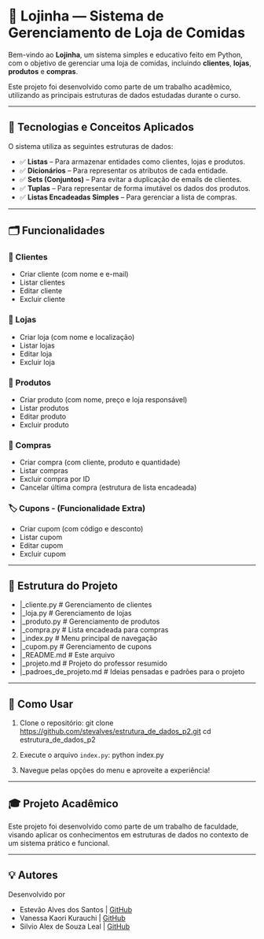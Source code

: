 # 🍴 Lojinha — Sistema de Gerenciamento de Loja de Comidas

Bem-vindo ao **Lojinha**, um sistema simples e educativo feito em Python, com o objetivo de gerenciar uma loja de comidas, incluindo **clientes**, **lojas**, **produtos** e **compras**.

Este projeto foi desenvolvido como parte de um trabalho acadêmico, utilizando as principais estruturas de dados estudadas durante o curso.

---

## 🧠 Tecnologias e Conceitos Aplicados

O sistema utiliza as seguintes estruturas de dados:

- ✅ **Listas** – Para armazenar entidades como clientes, lojas e produtos.
- ✅ **Dicionários** – Para representar os atributos de cada entidade.
- ✅ **Sets (Conjuntos)** – Para evitar a duplicação de emails de clientes.
- ✅ **Tuplas** – Para representar de forma imutável os dados dos produtos.
- ✅ **Listas Encadeadas Simples** – Para gerenciar a lista de compras.

---

## 🗂️ Funcionalidades

### 👤 Clientes
- Criar cliente (com nome e e-mail)
- Listar clientes
- Editar cliente
- Excluir cliente

### 🏪 Lojas 
- Criar loja (com nome e localização)
- Listar lojas
- Editar loja
- Excluir loja

### 🍕 Produtos
- Criar produto (com nome, preço e loja responsável)
- Listar produtos
- Editar produto
- Excluir produto

### 🛒 Compras
- Criar compra (com cliente, produto e quantidade)
- Listar compras
- Excluir compra por ID
- Cancelar última compra (estrutura de lista encadeada)

### 🏷️ Cupons - (Funcionalidade Extra)
- Criar cupom (com código e desconto)
- Listar cupom
- Editar cupom
- Excluir cupom

---

## 🧾 Estrutura do Projeto
- |_cliente.py       # Gerenciamento de clientes
- |_loja.py          # Gerenciamento de lojas
- |_produto.py       # Gerenciamento de produtos
- |_compra.py        # Lista encadeada para compras
- |_index.py          # Menu principal de navegação
- |_cupom.py          # Gerenciamento de cupons
- |_README.md        # Este arquivo
- |_projeto.md        # Projeto do professor resumido
- |_padroes_de_projeto.md # Ideias pensadas e padrões para o projeto

---

## 🚀 Como Usar

1. Clone o repositório:
   git clone https://github.com/stevalves/estrutura_de_dados_p2.git
   cd estrutura_de_dados_p2

2. Execute o arquivo `index.py`:
   python index.py

3. Navegue pelas opções do menu e aproveite a experiência!

---

## 🎓 Projeto Acadêmico

Este projeto foi desenvolvido como parte de um trabalho de faculdade, visando aplicar os conhecimentos em estruturas de dados no contexto de um sistema prático e funcional.

---

## 💡 Autores

Desenvolvido por
- Estevão Alves dos Santos | [GitHub](https://github.com/stevalves)
- Vanessa Kaori Kurauchi | [GitHub](https://github.com/vanessakaory2000)
- Silvio Alex de Souza Leal | [GitHub](https://github.com/silvio170903)